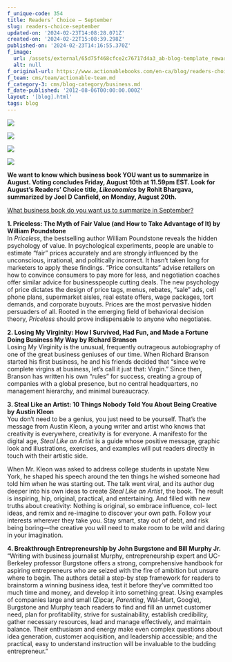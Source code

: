 ```yaml
---
f_unique-code: 354
title: Readers’ Choice – September
slug: readers-choice-september
updated-on: '2024-02-23T14:08:28.071Z'
created-on: '2024-02-22T15:08:39.298Z'
published-on: '2024-02-23T14:16:55.370Z'
f_image:
  url: /assets/external/65d75f468cfce2c76717d4a3_ab-blog-template_reward.jpeg
  alt: null
f_original-url: https://www.actionablebooks.com/en-ca/blog/readers-choice-september/
f_team: cms/team/actionable-team.md
f_category-3: cms/blog-category/business.md
f_date-published: '2012-08-06T00:00:00.000Z'
layout: '[blog].html'
tags: blog
---
```


![](/assets/external/65d3622982912d41ea76318b_85533544.jpeg)

![](/assets/external/65d3622882912d41ea76317f_101158747.jpeg)

![](/assets/external/65d3622882912d41ea763177_168546294.jpeg)

![](/assets/external/65d3622882912d41ea76317b_175899769.jpeg)

**We want to know which business book YOU want us to summarize in August. Voting concludes Friday, August 10th at 11.59pm EST. Look for August’s Readers’ Choice title, _Likeonomics_ by Rohit Bhargava, summarized by Joel D Canfield, on Monday, August 20th.**

  
<a href="http://polldaddy.com/poll/6443957/">What business book do you want us to summarize in September?</a>

**1\. Priceless: The Myth of Fair Value (and How to Take Advantage of It) by William Poundstone**  
In _Priceless_, the bestselling author William Poundstone reveals the hidden psychology of value. In psychological experiments, people are unable to estimate “fair” prices accurately and are strongly influenced by the unconscious, irrational, and politically incorrect. It hasn’t taken long for marketers to apply these findings. “Price consultants” advise retailers on how to convince consumers to pay more for less, and negotiation coaches offer similar advice for businesspeople cutting deals. The new psychology of price dictates the design of price tags, menus, rebates, “sale” ads, cell phone plans, supermarket aisles, real estate offers, wage packages, tort demands, and corporate buyouts. Prices are the most pervasive hidden persuaders of all. Rooted in the emerging field of behavioral decision theory, _Priceless_ should prove indispensable to anyone who negotiates.

**2\. Losing My Virginity: How I Survived, Had Fun, and Made a Fortune Doing Business My Way by Richard Branson**  
Losing My Virginity is the unusual, frequently outrageous autobiography of one of the great business geniuses of our time. When Richard Branson started his first business, he and his friends decided that “since we’re complete virgins at business, let’s call it just that: Virgin.” Since then, Branson has written his own “rules” for success, creating a group of companies with a global presence, but no central headquarters, no management hierarchy, and minimal bureaucracy.

**3\. Steal Like an Artist: 10 Things Nobody Told You About Being Creative by Austin Kleon**  
You don’t need to be a genius, you just need to be yourself. That’s the message from Austin Kleon, a young writer and artist who knows that creativity is everywhere, creativity is for everyone. A manifesto for the digital age, _Steal Like an Artist_ is a guide whose positive message, graphic look and illustrations, exercises, and examples will put readers directly in touch with their artistic side.

When Mr. Kleon was asked to address college students in upstate New York, he shaped his speech around the ten things he wished someone had told him when he was starting out. The talk went viral, and its author dug deeper into his own ideas to create _Steal Like an Artist_, the book. The result is inspiring, hip, original, practical, and entertaining. And filled with new truths about creativity: Nothing is original, so embrace influence, col- lect ideas, and remix and re-imagine to discover your own path. Follow your interests wherever they take you. Stay smart, stay out of debt, and risk being boring—the creative you will need to make room to be wild and daring in your imagination.

**4\. Breakthrough Entrepreneurship by John Burgstone and Bill Murphy Jr.**  
“Writing with business journalist Murphy, entrepreneurship expert and UC-Berkeley professor Burgstone offers a strong, comprehensive handbook for aspiring entrepreneurs who are seized with the fire of ambition but unsure where to begin. The authors detail a step-by step framework for readers to brainstorm a winning business idea, test it before they’ve committed too much time and money, and develop it into something great. Using examples of companies large and small (Zipcar, _Parenting_, Wal-Mart, Google), Burgstone and Murphy teach readers to find and fill an unmet customer need, plan for profitability, strive for sustainability, establish credibility, gather necessary resources, lead and manage effectively, and maintain balance. Their enthusiasm and energy make even complex questions about idea generation, customer acquisition, and leadership accessible; and the practical, easy to understand instruction will be invaluable to the budding entrepreneur.”
